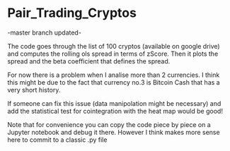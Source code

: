 # Pair_Trading_Cryptos

-master branch updated-

The code goes through the list of 100 cryptos (available on google drive) and computes the rolling ols spread in terms of zScore. Then it plots the spread and the beta coefficient that defines the spread.

For now there is a problem when I analise more than 2 currencies. I think this might be due to the fact that currency no.3 is Bitcoin Cash that has a very short history.

If someone can fix this issue (data manipolation might be necessary) and add the statistical test for cointegration with the heat map would be good! 

Note that for convenience you can copy the code piece by piece on a Jupyter notebook and debug it there. However I think makes more sense  here to commit to a classic .py file 
